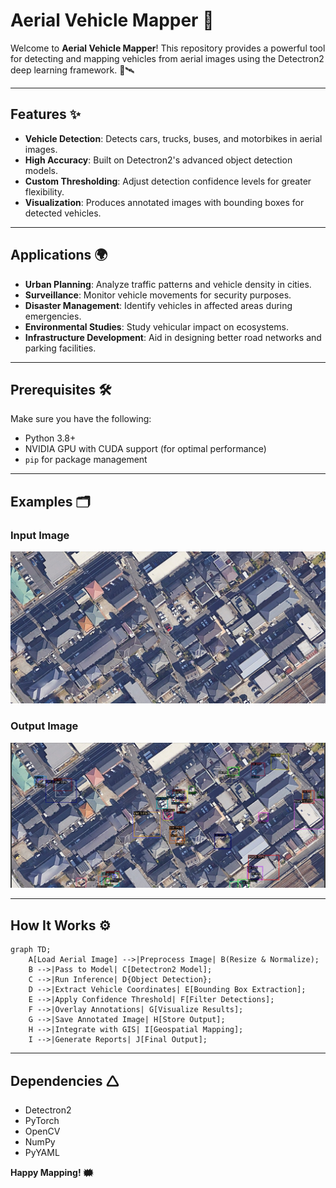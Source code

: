 # Aerial Vehicle Mapper 🛁

Welcome to **Aerial Vehicle Mapper**! This repository provides a powerful tool for detecting and mapping vehicles from aerial images using the Detectron2 deep learning framework. 🚗🛰️

---

## Features ✨

- **Vehicle Detection**: Detects cars, trucks, buses, and motorbikes in aerial images.
- **High Accuracy**: Built on Detectron2's advanced object detection models.
- **Custom Thresholding**: Adjust detection confidence levels for greater flexibility.
- **Visualization**: Produces annotated images with bounding boxes for detected vehicles.

---

## Applications 🌍

- **Urban Planning**: Analyze traffic patterns and vehicle density in cities.
- **Surveillance**: Monitor vehicle movements for security purposes.
- **Disaster Management**: Identify vehicles in affected areas during emergencies.
- **Environmental Studies**: Study vehicular impact on ecosystems.
- **Infrastructure Development**: Aid in designing better road networks and parking facilities.

---

## Prerequisites 🛠️

Make sure you have the following:

- Python 3.8+
- NVIDIA GPU with CUDA support (for optimal performance)
- `pip` for package management

---

## Examples 🗂️

### Input Image
![Input Image](images/space_view.jpg)

### Output Image
![Output Image](images/output.png)

---

## How It Works ⚙️

```mermaid
graph TD;
    A[Load Aerial Image] -->|Preprocess Image| B(Resize & Normalize);
    B -->|Pass to Model| C[Detectron2 Model];
    C -->|Run Inference| D{Object Detection};
    D -->|Extract Vehicle Coordinates| E[Bounding Box Extraction];
    E -->|Apply Confidence Threshold| F[Filter Detections];
    F -->|Overlay Annotations| G[Visualize Results];
    G -->|Save Annotated Image| H[Store Output];
    H -->|Integrate with GIS| I[Geospatial Mapping];
    I -->|Generate Reports| J[Final Output];
```

---

## Dependencies 🛆

- Detectron2
- PyTorch
- OpenCV
- NumPy
- PyYAML

**Happy Mapping! 🗰️**

